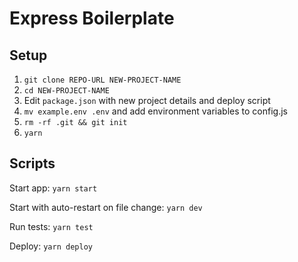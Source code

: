 # Express Boilerplate

## Setup

1. `git clone REPO-URL NEW-PROJECT-NAME`
2. `cd NEW-PROJECT-NAME`
3. Edit `package.json` with new project details and deploy script
4. `mv example.env .env` and add environment variables to config.js
5. `rm -rf .git && git init`
6. `yarn`

## Scripts

Start app: `yarn start`

Start with auto-restart on file change: `yarn dev`

Run tests: `yarn test`

Deploy: `yarn deploy`
